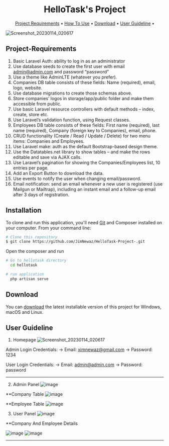 
<h1 align="center">
  <br>  
  HelloTask's Project
  <br>
</h1>





<p align="center">
  <a href="#Project-Requirements">Project Requirements</a> •
  <a href="#installation">How To Use</a> •
  <a href="#download">Download</a> •
  <a href="#user-guideline">User Guideline</a> •
  
</p>

![Screenshot_20230114_020617](https://user-images.githubusercontent.com/63665452/212410379-3793d41e-5989-4433-8ac2-5bf8c6a8ca14.png)

## Project-Requirements

1) Basic Laravel Auth: ability to log in as an administrator 
2) Use database seeds to create the first user with email admin@admin.com and password “password” 
3) Use a theme like AdminLTE (whatever you prefer). 
4) Companies DB table consists of these fields: Name (required), email, logo, website. 
5) Use database migrations to create those schemas above.    
6) Store companies’ logos in storage/app/public folder and make them accessible from public.      
7) Use basic Laravel resource controllers with default methods – index, create, store etc.       
8) Use Laravel’s validation function, using Request classes.       
9) Employees DB table consists of these fields: First name (required), last name (required), Company (foreign key to Companies), 
email, phone.        
10) CRUD functionality (Create / Read / Update / Delete) for two menu items: Companies and Employees.      
11) Use Laravel make: auth as the default Bootstrap-based design theme.        
12) Use the Datatables.net library to show tables – and make the rows editable and save via AJAX calls.       
13) Use Laravel’s pagination for showing the Companies/Employees list, 10 entries per page.        
14) Add an Export Button to download the data.
15) Use events to notify the user when changing email/password.         
16) Email notification: send an email whenever a new user is registered (use Mailgun or Mailtrap), including an instant email and 
a follow-up email after 3 days of registration.


## Installation

To clone and run this application, you'll need [Git](https://git-scm.com) and Composer installed on your computer. From your command line:

```bash
# Clone this repository
$ git clone https://github.com/JimNewaz/HelloTask-Project-.git

```

Open the composer and run 

```bash
# Go to hellotask directory
  cd hellotask

# run application
  php artisan serve

```


## Download

You can [download](https://github.com/JimNewaz/HelloTask-Project-) the latest installable version of this project for Windows, macOS and Linux.

## User Guideline

1) Homepage 
![Screenshot_20230114_020617](https://user-images.githubusercontent.com/63665452/212410443-4bf71242-37db-4bdd-a5e2-04128ad534fa.png)

Admin Login Credentials: 
-> Email: ximnewaz@gmail.com
-> Password: 1234

User Login Credentials: 
-> Email: admin@admin.com
-> Password: password

<hr>

2) Admin Panel
![image](https://user-images.githubusercontent.com/63665452/212410710-c1d71f10-b043-4491-869b-26f74c078306.png)


**Company Table
![image](https://user-images.githubusercontent.com/63665452/212411039-9db96e6b-7d0c-4a8e-b5f6-3987fa82df07.png)

**Employee Table
![image](https://user-images.githubusercontent.com/63665452/212411109-c9392f5d-e6d7-4be2-bee8-c21174a522f1.png)


3) User Panel 
![image](https://user-images.githubusercontent.com/63665452/212410858-8ec1b84b-978c-49dd-b8f8-b5a8ac0b2721.png)


**Company And Employee Details

![image](https://user-images.githubusercontent.com/63665452/212411217-3f1e3265-28ee-4a56-afeb-d102e472ad38.png)
![image](https://user-images.githubusercontent.com/63665452/212411267-85fd6d68-ecdf-4e74-ae9a-37ca078d9303.png)



---


